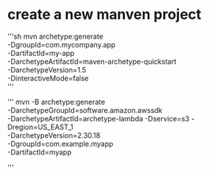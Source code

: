 
# create a new manven project
'''sh
mvn archetype:generate \
-DgroupId=com.mycompany.app \
-DartifactId=my-app \
-DarchetypeArtifactId=maven-archetype-quickstart \
-DarchetypeVersion=1.5  \
-DinteractiveMode=false \
'''

'''
mvn -B archetype:generate \
 -DarchetypeGroupId=software.amazon.awssdk \
 -DarchetypeArtifactId=archetype-lambda -Dservice=s3 -Dregion=US_EAST_1 \
 -DarchetypeVersion=2.30.18 \
 -DgroupId=com.example.myapp \
 -DartifactId=myapp
 
 '''